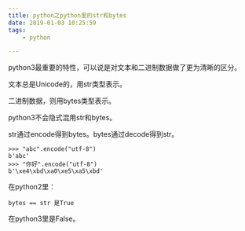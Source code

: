 ```yaml
---
title: python之python里的str和bytes
date: 2019-01-03 10:25:59
tags:
	- python

---
```




python3最重要的特性，可以说是对文本和二进制数据做了更为清晰的区分。

文本总是Unicode的，用str类型表示。

二进制数据，则用bytes类型表示。

python3不会隐式混用str和bytes。

str通过encode得到bytes。bytes通过decode得到str。

```
>>> "abc".encode("utf-8")
b'abc'
>>> "你好".encode("utf-8")
b'\xe4\xbd\xa0\xe5\xa5\xbd'
```

在python2里：

```\
bytes == str 是True
```

在python3里是False。

